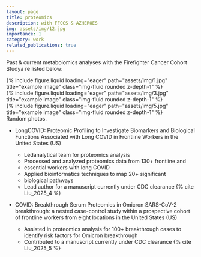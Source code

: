 ```yaml
---
layout: page
title: proteomics
description: with FFCCS & AZHEROES
img: assets/img/12.jpg
importance: 1
category: work
related_publications: true
---
```


Past & current metabolomics analyses with the Firefighter Cancer Cohort Studya re listed below:


<div class="row">
    <div class="col-sm mt-3 mt-md-0">
        {% include figure.liquid loading="eager" path="assets/img/1.jpg" title="example image" class="img-fluid rounded z-depth-1" %}
    </div>
    <div class="col-sm mt-3 mt-md-0">
        {% include figure.liquid loading="eager" path="assets/img/3.jpg" title="example image" class="img-fluid rounded z-depth-1" %}
    </div>
    <div class="col-sm mt-3 mt-md-0">
        {% include figure.liquid loading="eager" path="assets/img/5.jpg" title="example image" class="img-fluid rounded z-depth-1" %}
    </div>
</div>
<div class="caption">
    Random photos.
</div>

- LongCOVID: Proteomic Profiling to Investigate Biomarkers and Biological Functions Associated with Long COVID in Frontline Workers in the United States (US)
  - Ledanalytical team for proteomics analysis
  - Processed and analyzed proteomics data from 130+ frontline and
  - essential workers with long COVID
  - Applied bioinformatics techniques to map 20+ significant
  - biological pathways
  - Lead author for a manuscript currently under CDC clearance {% cite Liu_2025_4 %}

- COVID: Breakthrough Serum Proteomics in Omicron SARS-CoV-2 breakthrough: a nested case-control study within a prospective cohort of frontline workers from eight locations in the United States (US)
  - Assisted in proteomics analysis for 100+ breakthrough cases to identify risk factors for Omicron breakthrough
  - Contributed to a manuscript currently under CDC clearance {% cite Liu_2025_5 %}